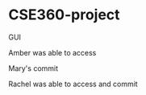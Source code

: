 # CSE360-project
GUI

Amber was able to access


Mary's commit


Rachel was able to access and commit
